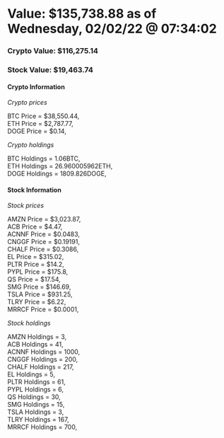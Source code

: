 # Value: $135,738.88 as of Wednesday, 02/02/22 @ 07:34:02 

### Crypto Value: $116,275.14

### Stock Value: $19,463.74

#### Crypto Information 
*Crypto prices* 

BTC Price = $38,550.44,  
ETH Price = $2,787.77,  
DOGE Price = $0.14,  


*Crypto holdings* 

BTC Holdings = 1.06BTC,  
ETH Holdings = 26.960005962ETH,  
DOGE Holdings = 1809.826DOGE,  


#### Stock Information 

*Stock prices* 

AMZN Price = $3,023.87,  
ACB Price = $4.47,  
ACNNF Price = $0.0483,  
CNGGF Price = $0.19191,  
CHALF Price = $0.3086,  
EL Price = $315.02,  
PLTR Price = $14.2,  
PYPL Price = $175.8,  
QS Price = $17.54,  
SMG Price = $146.69,  
TSLA Price = $931.25,  
TLRY Price = $6.22,  
MRRCF Price = $0.0001,  


*Stock holdings* 

AMZN Holdings = 3,  
ACB Holdings = 41,  
ACNNF Holdings = 1000,  
CNGGF Holdings = 200,  
CHALF Holdings = 217,  
EL Holdings = 5,  
PLTR Holdings = 61,  
PYPL Holdings = 6,  
QS Holdings = 30,  
SMG Holdings = 15,  
TSLA Holdings = 3,  
TLRY Holdings = 167,  
MRRCF Holdings = 700,  


